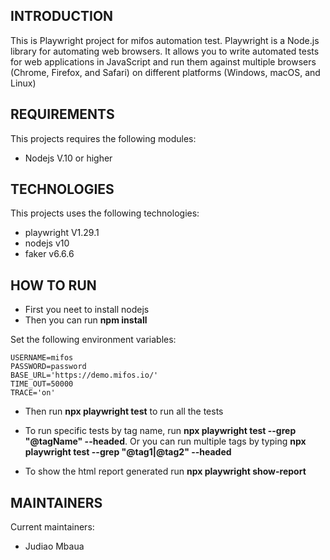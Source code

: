 INTRODUCTION
------------
This is Playwright project for mifos automation test. Playwright is a Node.js library for automating web browsers. It allows you to write automated tests for web applications in JavaScript and run them against multiple browsers (Chrome, Firefox, and Safari) on different platforms (Windows, macOS, and Linux)

REQUIREMENTS
------------
This projects requires the following modules:

 * Nodejs V.10 or higher 


TECHNOLOGIES
------------
This projects uses the following technologies:

 * playwright V1.29.1
 * nodejs v10
 * faker v6.6.6


HOW TO RUN
------------
 * First you neet to install nodejs
 * Then you can run **npm install**

 Set the following environment variables:
 
 ``` 
USERNAME=mifos
PASSWORD=password
BASE_URL='https://demo.mifos.io/'
TIME_OUT=50000
TRACE='on'
```

 * Then run **npx playwright test** to run all the tests
 * To run specific tests by tag name, run **npx playwright test --grep "@tagName" --headed**.  Or you can run multiple tags by typing  **npx playwright test --grep "@tag1|@tag2" --headed**

 * To show the html report generated run **npx playwright show-report**

MAINTAINERS
-----------
Current maintainers:
 * Judiao Mbaua

